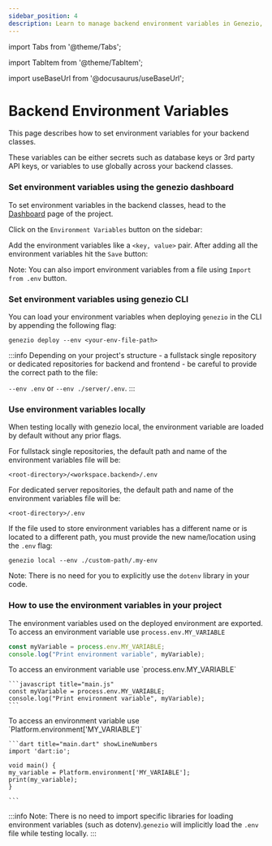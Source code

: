 ```yaml
---
sidebar_position: 4
description: Learn to manage backend environment variables in Genezio, including setting, importing, and using them effectively in your projects
---
```


import Tabs from '@theme/Tabs';

import TabItem from '@theme/TabItem';

import useBaseUrl from '@docusaurus/useBaseUrl';

# Backend Environment Variables

<head>
  <title>Backend Environment Variables | Genezio Documentation</title>
</head>
This page describes how to set environment variables for your backend classes.

These variables can be either secrets such as database keys or 3rd party API keys, or variables to use globally across your backend classes.

### Set environment variables using the genezio dashboard

To set environment variables in the backend classes, head to the [Dashboard](https://dev.app.genez.io/dashboard) page of the project.

Click on the `Environment Variables` button on the sidebar:

Add the environment variables like a `<key, value>` pair. After adding all the environment variables hit the `Save` button:

Note: You can also import environment variables from a file using `Import from .env` button.

### Set environment variables using genezio CLI

You can load your environment variables when deploying `genezio` in the CLI by appending the following flag:

```
genezio deploy --env <your-env-file-path>
```

<!-- :::info -->

:::info
Depending on your project's structure - a fullstack single repository or dedicated repositories for backend and frontend - be careful to provide the correct path to the file:

`--env .env` or `--env ./server/.env`.
:::

<!-- ::: -->

### Use environment variables locally

When testing locally with genezio local, the environment variable are loaded by default without any prior flags.

For fullstack single repositories, the default path and name of the environment variables file will be:

```
<root-directory>/<workspace.backend>/.env
```

For dedicated server repositories, the default path and name of the environment variables file will be:

```
<root-directory>/.env
```

If the file used to store environment variables has a different name or is located to a different path, you must provide the new name/location using the `.env` flag:

```
genezio local --env ./custom-path/.my-env
```

Note: There is no need for you to explicitly use the `dotenv` library in your code.

### How to use the environment variables in your project

The environment variables used on the deployed environment are exported.
<Tabs>
<TabItem className="tab-item" value="ts" label="TypeScript">
To access an environment variable use `process.env.MY_VARIABLE`

```typescript title="main.ts"
const myVariable = process.env.MY_VARIABLE;
console.log("Print environment variable", myVariable);
```

</TabItem>
  <TabItem className="tab-item" value="js" label="JavaScript">
    To access an environment variable use `process.env.MY_VARIABLE`

    ```javascript title="main.js"
    const myVariable = process.env.MY_VARIABLE;
    console.log("Print environment variable", myVariable);
    ```

  </TabItem>
  <TabItem  className="tab-item" value="dart" label="Dart">
    To access an environment variable use `Platform.environment['MY_VARIABLE']`

    ```dart title="main.dart" showLineNumbers
    import 'dart:io';

    void main() {
    my_variable = Platform.environment['MY_VARIABLE'];
    print(my_variable);
    }

    ```

  </TabItem>
</Tabs>

<!-- :::info -->

:::info
Note: There is no need to import specific libraries for loading environment variables (such as dotenv).`genezio` will implicitly load the `.env` file while testing locally.
:::

<!-- ::: -->
